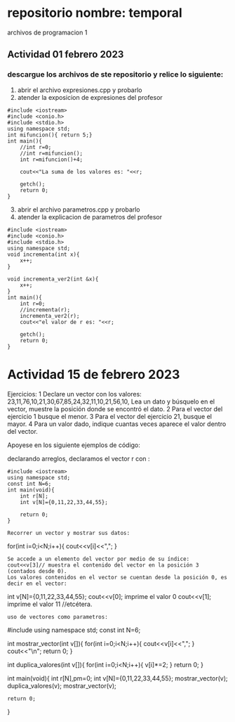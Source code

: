 # repositorio nombre: temporal
archivos de programacion 1
## Actividad 01 febrero 2023
### descargue los archivos de ste repositorio y relice lo siguiente:
1. abrir el archivo expresiones.cpp y probarlo
2. atender la exposicion de expresiones del profesor

```
#include <iostream>
#include <conio.h>
#include <stdio.h>
using namespace std;
int mifuncion(){ return 5;}
int main(){
	//int r=0;
	//int r=mifuncion();
	int r=mifuncion()+4;
	
	cout<<"La suma de los valores es: "<<r;

	getch();
	return 0;
}
```

3. abrir el archivo parametros.cpp y probarlo
4. atender la explicacion de parametros del profesor

```
#include <iostream>
#include <conio.h>
#include <stdio.h>
using namespace std;
void incrementa(int x){ 
	x++;
}

void incrementa_ver2(int &x){ 
	x++;
}
int main(){
	int r=0;
	//incrementa(r);
	incrementa_ver2(r);
	cout<<"el valor de r es: "<<r;

	getch();
	return 0;
}
```
# Actividad 15 de febrero 2023
Ejercicios:
1 Declare un vector con los valores: 23,11,76,10,21,30,67,85,24,32,11,10,21,56,10, 
Lea un dato y búsquelo en el vector, muestre la posición donde se encontró el dato.
2 Para el vector del ejercicio 1 busque el menor.
3 Para el vector del ejercicio 21, busque el mayor.
4 Para un valor dado, indique cuantas veces aparece el valor dentro del vector.

Apoyese en los siguiente ejemplos de código:

declarando arreglos, declaramos el vector r con :
```
#include <iostream>
using namespace std;
const int N=6;
int main(void){
    int r[N];
    int v[N]={0,11,22,33,44,55};
    
    return 0;
}

Recorrer un vector y mostrar sus datos:
```
for(int i=0;i<N;i++){
        cout<<v[i]<<",";
}

```
Se accede a un elemento del vector por medio de su índice:
cout<<v[3]// muestra el contenido del vector en la posición 3 (contados desde 0).
Los valores contenidos en el vector se cuentan desde la posición 0, es decir en el vector:
```
int v[N]={0,11,22,33,44,55};
 cout<<v[0]; imprime el valor 0
 cout<<v[1]; imprime el valor 11
 //etcétera.
```
uso de vectores como parametros:
```
#include <iostream>
using namespace std;
const int N=6;

int mostrar_vector(int v[]){
    for(int i=0;i<N;i++){
        cout<<v[i]<<",";
    }
    cout<<"\n";
    return 0;
}

int duplica_valores(int v[]){
    for(int i=0;i<N;i++){
        v[i]*=2;
    }
    return 0;
}

int main(void){
    int r[N],pm=0;
    int v[N]={0,11,22,33,44,55};
    mostrar_vector(v);
    duplica_valores(v);
    mostrar_vector(v);
    
    return 0;
}

```
